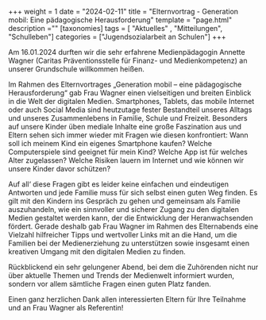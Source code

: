 +++
weight = 1
date = "2024-02-11"
title = "Elternvortrag - Generation mobil: Eine pädagogische Herausforderung"
template = "page.html"
description =""
[taxonomies]
tags = [ "Aktuelles" , "Mitteilungen", "Schulleben"]
categories = ["Jugendsozialarbeit an Schulen"]
+++

Am 16.01.2024 durften wir die sehr erfahrene Medienpädagogin Annette Wagner (Caritas Präventionsstelle für Finanz- und Medienkompetenz) an unserer Grundschule willkommen heißen.

<!-- more -->

Im Rahmen des Elternvortrages „Generation mobil – eine pädagogische Herausforderung“ gab Frau Wagner einen vielseitigen und breiten Einblick in die Welt der digitalen Medien. Smartphones, Tablets, das mobile Internet oder auch Social Media sind heutzutage fester Bestandteil unseres Alltags und unseres Zusammenlebens in Familie, Schule und Freizeit. Besonders auf unsere Kinder üben mediale Inhalte eine große Faszination aus und Eltern sehen sich immer wieder mit Fragen wie diesen konfrontiert: Wann soll ich meinem Kind ein eigenes Smartphone kaufen? Welche Computerspiele sind geeignet für mein Kind? Welche App ist für welches Alter zugelassen? Welche Risiken lauern im Internet und wie können wir unsere Kinder davor schützen?

Auf all‘ diese Fragen gibt es leider keine einfachen und eindeutigen Antworten und jede Familie muss für sich selbst einen guten Weg finden. Es gilt mit den Kindern ins Gespräch zu gehen und gemeinsam als Familie auszuhandeln, wie ein sinnvoller und sicherer Zugang zu den digitalen Medien gestaltet werden kann, der die Entwicklung der Heranwachsenden fördert.
Gerade deshalb gab Frau Wagner im Rahmen des Elternabends eine Vielzahl hilfreicher Tipps und wertvoller Links mit an die Hand, um die Familien bei der Medienerziehung zu unterstützen sowie insgesamt einen kreativen Umgang mit den digitalen Medien zu finden.

Rückblickend ein sehr gelungener Abend, bei dem die Zuhörenden nicht nur über aktuelle Themen und Trends der Medienwelt informiert wurden, sondern vor allem sämtliche Fragen einen guten Platz fanden.

Einen ganz herzlichen Dank allen interessierten Eltern für Ihre Teilnahme und an Frau Wagner als Referentin!

